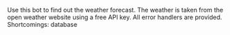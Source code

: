 Use this bot to find out the weather forecast.
The weather is taken from the open weather website using a free API key.
All error handlers are provided.
Shortcomings:
database 

